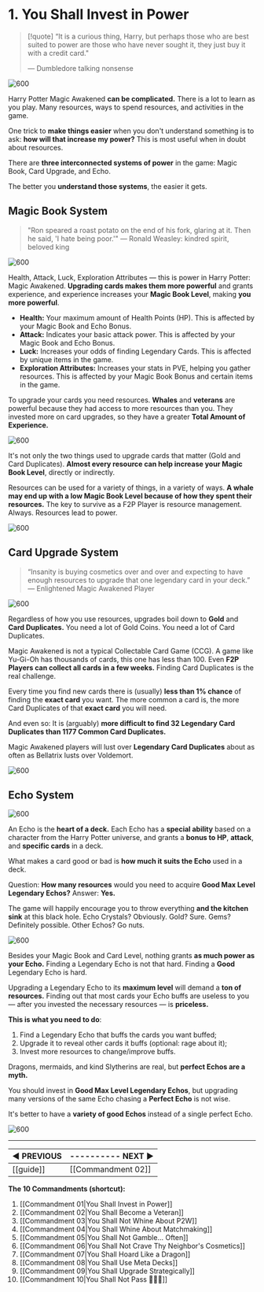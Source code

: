 # 1. You Shall Invest in Power
>[!quote] “It is a curious thing, Harry, but perhaps those who are best suited to power are those who have never sought it, they just buy it with a credit card."
>
>— Dumbledore talking nonsense

![600](https://i.imgur.com/YO2BTgN.jpg)

Harry Potter Magic Awakened **can be complicated.** There is a lot to learn as you play. Many resources, ways to spend resources, and activities in the game. 

One trick to **make things easier** when you don't understand something is to ask: **how will that increase my power?** This is most useful when in doubt about resources.

There are **three interconnected systems of power** in the game: Magic Book, Card Upgrade, and Echo.

The better you **understand those systems**, the easier it gets.

## Magic Book System
>"Ron speared a roast potato on the end of his fork, glaring at it. Then he said, 'I hate being poor.'"
>— Ronald Weasley: kindred spirit, beloved king

![600](https://i.imgur.com/n3ywSrE.png)

Health, Attack, Luck, Exploration Attributes — this is power in Harry Potter: Magic Awakened. **Upgrading cards makes them more powerful** and grants experience, and experience increases your **Magic Book Level**, making **you more powerful**.

* **Health:** Your maximum amount of Health Points (HP). This is affected by your Magic Book and Echo Bonus.
* **Attack:** Indicates your basic attack power. This is affected by your Magic Book and Echo Bonus.
* **Luck:** Increases your odds of finding Legendary Cards. This is affected by unique items in the game.
* **Exploration Attributes:** Increases your stats in PVE, helping you gather resources. This is affected by your Magic Book Bonus and certain items in the game.

To upgrade your cards you need resources. **Whales** and **veterans** are powerful because they had access to more resources than you. They invested more on card upgrades, so they have a greater **Total Amount of Experience.**

![600](https://i.imgur.com/DxEOvFQ.png)

It's not only the two things used to upgrade cards that matter (Gold and Card Duplicates). **Almost every resource can help increase your Magic Book Level**, directly or indirectly. 

Resources can be used for a variety of things, in a variety of ways. **A whale may end up with a low Magic Book Level because of how they spent their resources.** The key to survive as a F2P Player is resource management. Always. Resources lead to power.

![600](https://i.imgur.com/T9N7SRL.png)

## Card Upgrade System
>“Insanity is buying cosmetics over and over and expecting to have enough resources to upgrade that one legendary card in your deck.”
>— Enlightened Magic Awakened Player

![600](https://i.imgur.com/TldArh9.png)

Regardless of how you use resources, upgrades boil down to **Gold** and **Card Duplicates.** You need a lot of Gold Coins. You need a lot of Card Duplicates.

Magic Awakened is not a typical Collectable Card Game (CCG). A game like Yu-Gi-Oh has thousands of cards, this one has less than 100. Even **F2P Players can collect all cards in a few weeks.** Finding Card Duplicates is the real challenge.

Every time you find new cards there is (usually) **less than 1% chance** of finding the **exact card** you want. The more common a card is, the more Card Duplicates of that **exact card** you will need.

And even so: It is (arguably) **more difficult to find 32 Legendary Card Duplicates than 1177 Common Card Duplicates.**

Magic Awakened players will lust over **Legendary Card Duplicates** about as often as Bellatrix lusts over Voldemort.

![600](https://i.imgur.com/h6RXL9z.jpg)

## Echo System

![600](https://i.imgur.com/Kti5v25.jpg)

An Echo is the **heart of a deck.** Each Echo has a **special ability** based on a character from the Harry Potter universe, and grants a **bonus to HP**, **attack**, and **specific cards** in a deck. 

What makes a card good or bad is **how much it suits the Echo** used in a deck.

Question: **How many resources** would you need to acquire **Good Max Level Legendary Echos?** Answer: **Yes.**

The game will happily encourage you to throw everything **and the kitchen sink** at this black hole. Echo Crystals? Obviously. Gold? Sure. Gems? Definitely possible. Other Echos? Go nuts.

![600](https://i.imgur.com/URTYItD.png)

Besides your Magic Book and Card Level, nothing grants **as much power as your Echo.** Finding a Legendary Echo is not that hard. Finding a **Good** Legendary Echo is hard.

Upgrading a Legendary Echo to its **maximum level** will demand a **ton of resources.** Finding out that most cards your Echo buffs are useless to you — after you invested the necessary resources — is **priceless.**

**This is what you need to do**: 

1. Find a Legendary Echo that buffs the cards you want buffed;
2. Upgrade it to reveal other cards it buffs (optional: rage about it);
3. Invest more resources to change/improve buffs.

Dragons, mermaids, and kind Slytherins are real, but **perfect Echos are a myth.** 

You should invest in **Good Max Level Legendary Echos**, but upgrading many versions of the same Echo chasing a **Perfect Echo** is not wise. 

It's better to have a **variety of good Echos** instead of a single perfect Echo.

![600](https://i.imgur.com/hKKMGvd.png)

---
| **◀ PREVIOUS**    | ---------- **NEXT ▶** |
| ------------- | ------------- |
| [[guide]] | [[Commandment 02]] |

**The 10 Commandments (shortcut):** 

1. [[Commandment 01|You Shall Invest in Power]]
2. [[Commandment 02|You Shall Become a Veteran]]
3. [[Commandment 03|You Shall Not Whine About P2W]]
4. [[Commandment 04|You Shall Whine About Matchmaking]]
5. [[Commandment 05|You Shall Not Gamble... Often]]
6. [[Commandment 06|You Shall Not Crave Thy Neighbor's Cosmetics]]
7. [[Commandment 07|You Shall Hoard Like a Dragon]]
8. [[Commandment 08|You Shall Use Meta Decks]]
9. [[Commandment 09|You Shall Upgrade Strategically]]
10. [[Commandment 10|You Shall Not Pass 🧙🏻‍♂️]]
